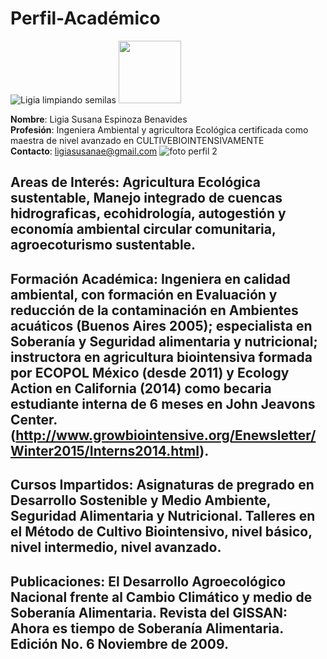 # Perfil-Académico
![Ligia limpiando semilas](https://user-images.githubusercontent.com/111821585/187286949-812ff0a5-a2a0-451d-86b7-251b23b4c142.jpg)
<img src="[mifoto.jpg](https://user-images.githubusercontent.com/111821585/187286949-812ff0a5-a2a0-451d-86b7-251b23b4c142.jpg)" width="100" height="100" />

**Nombre**: Ligia Susana Espinoza Benavides  
**Profesión**: Ingeniera Ambiental y agricultora Ecológica  certificada como maestra de nivel avanzado en CULTIVEBIOINTENSIVAMENTE  
**Contacto**: ligiasusanae@gmail.com
![foto perfil 2](https://user-images.githubusercontent.com/111821585/187013030-e9f1e49c-0c4d-4d92-884a-6a44ad6f47df.jpeg)
## Areas de Interés: Agricultura Ecológica sustentable, Manejo integrado de cuencas hidrograficas, ecohidrología, autogestión y economía ambiental circular comunitaria, agroecoturismo sustentable.
## Formación Académica: Ingeniera en calidad ambiental, con formación en Evaluación y reducción de la contaminación en Ambientes acuáticos (Buenos Aires 2005); especialista en Soberanía y Seguridad alimentaria y nutricional; instructora en agricultura biointensiva formada por ECOPOL México (desde 2011) y Ecology Action en California (2014) como becaria estudiante interna de 6 meses en John Jeavons Center.  (http://www.growbiointensive.org/Enewsletter/Winter2015/Interns2014.html). 
## Cursos Impartidos: Asignaturas de pregrado en Desarrollo Sostenible y Medio Ambiente, Seguridad Alimentaria y Nutricional. Talleres en el Método de Cultivo Biointensivo, nivel básico, nivel intermedio, nivel avanzado.
## Publicaciones: El Desarrollo Agroecológico Nacional frente al Cambio Climático y medio  de Soberanía Alimentaria.  Revista del GISSAN: Ahora es tiempo de Soberanía Alimentaria. Edición No. 6 Noviembre de 2009.
